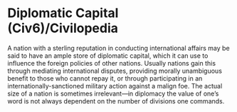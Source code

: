 # Diplomatic Capital (Civ6)/Civilopedia

A nation with a sterling reputation in conducting international affairs may be said to have an ample store of diplomatic capital, which it can use to influence the foreign policies of other nations. Usually nations gain this through mediating international disputes, providing morally unambiguous benefit to those who cannot repay it, or through participating in an internationally-sanctioned military action against a malign foe. The actual size of a nation is sometimes irrelevant—in diplomacy the value of one’s word is not always dependent on the number of divisions one commands.